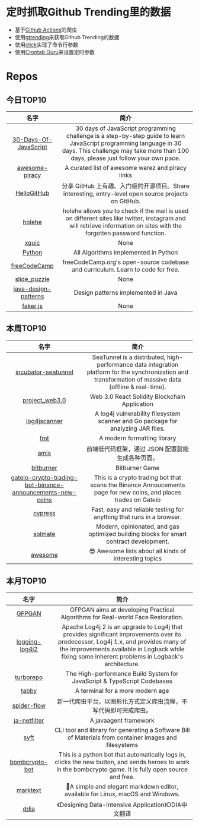 # 定时抓取Github Trending里的数据
* 基于[Github Actions](https://docs.github.com/en/actions)的爬虫
* 使用[gtrending](https://github.com/hedythedev/gtrending)来获取Github Trending的数据
* 使用[click](https://github.com/pallets/click)实现了命令行参数
* 使用[Crontab Guru](https://crontab.guru/)来设置定时参数

# Repos
## 今日TOP10 
<!-- START OF DAILY_TOP10_REPOS -->
| 名字 | 简介 |
| :----: | :----: |
| [30-Days-Of-JavaScript](https://github.com/Asabeneh/30-Days-Of-JavaScript) | 30 days of JavaScript programming challenge is a step-by-step guide to learn JavaScript programming language in 30 days. This challenge may take more than 100 days, please just follow your own pace. |
| [awesome-piracy](https://github.com/Igglybuff/awesome-piracy) | A curated list of awesome warez and piracy links |
| [HelloGitHub](https://github.com/521xueweihan/HelloGitHub) | 分享 GitHub 上有趣、入门级的开源项目。Share interesting, entry-level open source projects on GitHub. |
| [holehe](https://github.com/megadose/holehe) | holehe allows you to check if the mail is used on different sites like twitter, instagram and will retrieve information on sites with the forgotten password function. |
| [xquic](https://github.com/alibaba/xquic) | None |
| [Python](https://github.com/TheAlgorithms/Python) | All Algorithms implemented in Python |
| [freeCodeCamp](https://github.com/freeCodeCamp/freeCodeCamp) | freeCodeCamp.org's open-source codebase and curriculum. Learn to code for free. |
| [slide_puzzle](https://github.com/VGVentures/slide_puzzle) | None |
| [java-design-patterns](https://github.com/iluwatar/java-design-patterns) | Design patterns implemented in Java |
| [faker.js](https://github.com/withshepherd/faker.js) | None |
<!-- END OF DAILY_TOP10_REPOS -->

## 本周TOP10
<!-- START OF WEEKLY_TOP10_REPOS -->
| 名字 | 简介 |
| :----: | :----: |
| [incubator-seatunnel](https://github.com/apache/incubator-seatunnel) | SeaTunnel is a distributed, high-performance data integration platform for the synchronization and transformation of massive data (offline & real-time). |
| [project_web3.0](https://github.com/adrianhajdin/project_web3.0) | Web 3.0 React Solidity Blockchain Application |
| [log4jscanner](https://github.com/google/log4jscanner) | A log4j vulnerability filesystem scanner and Go package for analyzing JAR files. |
| [fmt](https://github.com/fmtlib/fmt) | A modern formatting library |
| [amis](https://github.com/baidu/amis) | 前端低代码框架，通过 JSON 配置就能生成各种页面。 |
| [bitburner](https://github.com/danielyxie/bitburner) | Bitburner Game |
| [gateio-crypto-trading-bot-binance-announcements-new-coins](https://github.com/CyberPunkMetalHead/gateio-crypto-trading-bot-binance-announcements-new-coins) | This is a crypto trading bot that scans the Binance Annoucements page for new coins, and places trades on Gateio |
| [cypress](https://github.com/cypress-io/cypress) | Fast, easy and reliable testing for anything that runs in a browser. |
| [solmate](https://github.com/Rari-Capital/solmate) | Modern, opinionated, and gas optimized building blocks for smart contract development. |
| [awesome](https://github.com/sindresorhus/awesome) | 😎 Awesome lists about all kinds of interesting topics |
<!-- END OF WEEKLY_TOP10_REPOS -->

## 本月TOP10
<!-- START OF MONTHLY_TOP10_REPOS -->
| 名字 | 简介 |
| :----: | :----: |
| [GFPGAN](https://github.com/TencentARC/GFPGAN) | GFPGAN aims at developing Practical Algorithms for Real-world Face Restoration. |
| [logging-log4j2](https://github.com/apache/logging-log4j2) | Apache Log4j 2 is an upgrade to Log4j that provides significant improvements over its predecessor, Log4j 1.x, and provides many of the improvements available in Logback while fixing some inherent problems in Logback's architecture. |
| [turborepo](https://github.com/vercel/turborepo) | The High-performance Build System for JavaScript & TypeScript Codebases |
| [tabby](https://github.com/Eugeny/tabby) | A terminal for a more modern age |
| [spider-flow](https://github.com/ssssssss-team/spider-flow) | 新一代爬虫平台，以图形化方式定义爬虫流程，不写代码即可完成爬虫。 |
| [ja-netfilter](https://github.com/ja-netfilter/ja-netfilter) | A javaagent framework |
| [syft](https://github.com/anchore/syft) | CLI tool and library for generating a Software Bill of Materials from container images and filesystems |
| [bombcrypto-bot](https://github.com/mpcabete/bombcrypto-bot) | This is a python bot that automatically logs in, clicks the new button, and sends heroes to work in the bombcrypto game. It is fully open source and free. |
| [marktext](https://github.com/marktext/marktext) | 📝A simple and elegant markdown editor, available for Linux, macOS and Windows. |
| [ddia](https://github.com/Vonng/ddia) | 《Designing Data-Intensive Application》DDIA中文翻译 |
<!-- END OF MONTHLY_TOP10_REPOS -->

